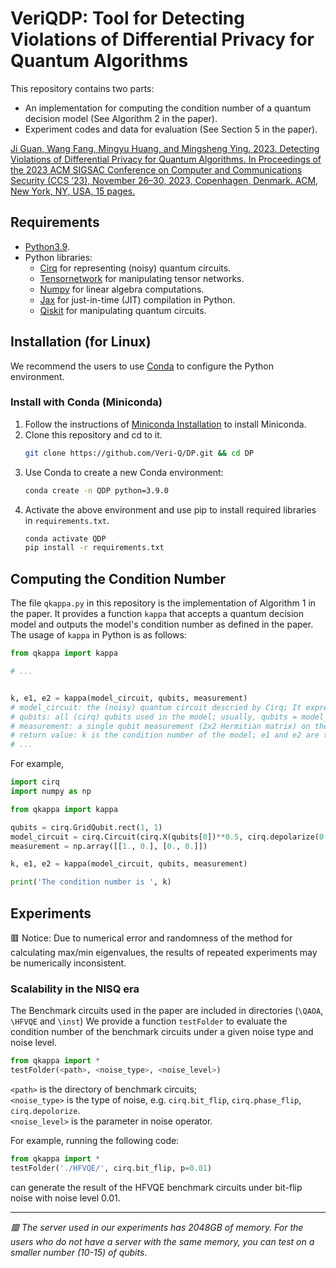 # VeriQDP: Tool for Detecting Violations of Differential Privacy for Quantum Algorithms

This repository contains two parts:
- An implementation for computing the condition number of a quantum decision model (See Algorithm 2 in the paper).
- Experiment codes and data for evaluation (See Section 5 in the paper).

[Ji Guan, Wang Fang, Mingyu Huang, and Mingsheng Ying. 2023. Detecting Violations of Differential Privacy for Quantum Algorithms. In Proceedings of the 2023 ACM SIGSAC Conference on Computer and Communications Security (CCS ’23), November 26–30, 2023, Copenhagen, Denmark. ACM, New York, NY, USA, 15 pages.](https://doi.org/10.1145/3576915.3623108)
## Requirements ##

- [Python3.9](https://www.python.org/).
- Python libraries: 
    * [Cirq](https://quantumai.google/cirq) for representing (noisy) quantum circuits.
    * [Tensornetwork](https://github.com/google/tensornetwork) for manipulating tensor networks.
    * [Numpy](https://numpy.org/) for linear algebra computations.
    * [Jax](https://github.com/google/jax) for just-in-time (JIT) compilation in Python.
    * [Qiskit](https://qiskit.org/) for manipulating quantum circuits.

## Installation (for Linux) ##

We recommend the users to use [Conda](https://docs.conda.io/en/latest/) to configure the Python environment.

### Install with Conda (Miniconda) ###
1. Follow the instructions of [Miniconda Installation](https://conda.io/projects/conda/en/latest/user-guide/install/index.html) to install Miniconda.
2. Clone this repository and cd to it.
    ```bash
    git clone https://github.com/Veri-Q/DP.git && cd DP
    ```
3. Use Conda to create a new Conda environment:
    ```bash
    conda create -n QDP python=3.9.0
    ```
4. Activate the above environment and use pip to install required libraries in `requirements.txt`.
    ```bash
    conda activate QDP
    pip install -r requirements.txt
    ```

## Computing the Condition Number ##

The file `qkappa.py` in this repository is the implementation of Algorithm 1 in the paper. It provides a function `kappa` that accepts a quantum decision model and outputs the model's condition number as defined in the paper. The usage of `kappa` in Python is as follows:
```python
from qkappa import kappa

# ...


k, e1, e2 = kappa(model_circuit, qubits, measurement)
# model_circuit: the (noisy) quantum circuit descried by Cirq; It expresses the super-operator $\mathcal{E}$ in the quantum decision model.
# qubits: all (cirq) qubits used in the model; usually, qubits = model_circuit.all_qubits()
# measurement: a single qubit measurement (2x2 Hermitian matrix) on the last one of all qubits in the model; It expresses the measurement $M$ at the end of the model.
# return value: k is the condition number of the model; e1 and e2 are the max/min eigenvalues.
# ...
```

For example,

```python
import cirq
import numpy as np

from qkappa import kappa

qubits = cirq.GridQubit.rect(1, 1)
model_circuit = cirq.Circuit(cirq.X(qubits[0])**0.5, cirq.depolarize(0.01)(qubits[0]))
measurement = np.array([[1., 0.], [0., 0.]])

k, e1, e2 = kappa(model_circuit, qubits, measurement)

print('The condition number is ', k)
```

## Experiments ##

🟥 Notice: Due to numerical error and randomness of the method for calculating max/min eigenvalues, the results of repeated experiments may be numerically inconsistent. 

###  Scalability in the NISQ era ###

The Benchmark circuits used in the paper are included in directories (`\QAOA`, `\HFVQE` and `\inst`)
We provide a function `testFolder` to evaluate the condition number of the benchmark circuits under a given noise type and noise level.

```python
from qkappa import *
testFolder(<path>, <noise_type>, <noise_level>)
```
`<path>` is the directory of benchmark circuits;  
`<noise_type>` is the type of noise, e.g. `cirq.bit_flip`, `cirq.phase_flip`, `cirq.depolorize`.  
`<noise_level>` is the parameter in noise operator.

For example, running the following code:
```python
from qkappa import *
testFolder('./HFVQE/', cirq.bit_flip, p=0.01)
```
can generate the result of the HFVQE benchmark circuits under bit-flip noise with noise level 0.01.

---
*🟥 The server used in our experiments has 2048GB of memory. For the users who do not have a server with the same memory, you can test on a smaller number (10-15) of qubits*.
